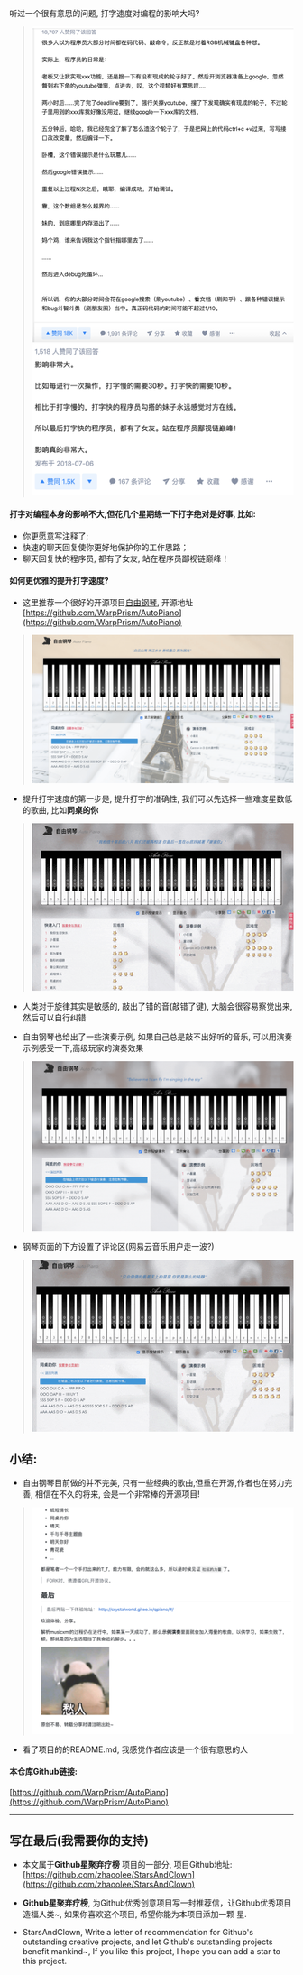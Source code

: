 听过一个很有意思的问题, 打字速度对编程的影响大吗?
> ![](https://raw.githubusercontent.com/zhaoolee/GraphBed/master/StarsAndClown/35f04e78af5a4715bfe2de69dad95732.png)
> ![](https://raw.githubusercontent.com/zhaoolee/GraphBed/master/StarsAndClown/87378123af784d85b4c54cf2cd8c404a.png)

#### 打字对编程本身的影响不大,但花几个星期练一下打字绝对是好事, 比如:
- 你更愿意写注释了;
- 快速的聊天回复使你更好地保护你的工作思路；
- 聊天回复快的程序员, 都有了女友, 站在程序员鄙视链巅峰！

#### 如何更优雅的提升打字速度?

- 这里推荐一个很好的开源项目[自由钢琴](http://crystalworld.gitee.io/qpiano/#/), 开源地址[https://github.com/WarpPrism/AutoPiano](https://github.com/WarpPrism/AutoPiano)
> ![](https://raw.githubusercontent.com/zhaoolee/GraphBed/master/StarsAndClown/db54dd02061b452d9ed4aea4ebe8c50f.png)
- 提升打字速度的第一步是, 提升打字的准确性, 我们可以先选择一些难度星数低的歌曲, 比如**同桌的你**
> ![](https://raw.githubusercontent.com/zhaoolee/GraphBed/master/StarsAndClown/1acce52bcab04a12b5fd7071fd39a600.gif)

- 人类对于旋律其实是敏感的, 敲出了错的音(敲错了键), 大脑会很容易察觉出来,然后可以自行纠错

- 自由钢琴也给出了一些演奏示例, 如果自己总是敲不出好听的音乐, 可以用演奏示例感受一下,高级玩家的演奏效果
> ![](https://raw.githubusercontent.com/zhaoolee/GraphBed/master/StarsAndClown/e2e8b85ead9c40fda363257eb39d821a.gif)

- 钢琴页面的下方设置了评论区(网易云音乐用户走一波?)
> ![](https://raw.githubusercontent.com/zhaoolee/GraphBed/master/StarsAndClown/2efc4a2dd79a4c21ad0e6e1a896f0001.gif)

## 小结:
- 自由钢琴目前做的并不完美, 只有一些经典的歌曲,但重在开源,作者也在努力完善, 相信在不久的将来, 会是一个非常棒的开源项目!
> ![](https://raw.githubusercontent.com/zhaoolee/GraphBed/master/StarsAndClown/2961ebabb76b4193944ef77eb104b9d9.png)
- 看了项目的的README.md, 我感觉作者应该是一个很有意思的人

#### 本仓库Github链接: 
[https://github.com/WarpPrism/AutoPiano](https://github.com/WarpPrism/AutoPiano)


---


## 写在最后(我需要你的支持)
- 本文属于**Github星聚弃疗榜** 项目的一部分, 项目Github地址: [https://github.com/zhaoolee/StarsAndClown](https://github.com/zhaoolee/StarsAndClown)
- **Github星聚弃疗榜**, 为Github优秀创意项目写一封推荐信，让Github优秀项目造福人类~, 如果你喜欢这个项目, 希望你能为本项目添加一颗 星.

- StarsAndClown, Write a letter of recommendation for Github's outstanding creative projects, and let Github's outstanding projects benefit mankind~, If you like this project, I hope you can add a star  to this project.



